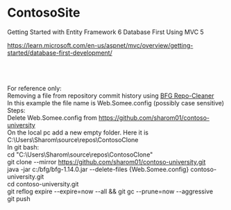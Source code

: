 # ContosoSite

Getting Started with Entity Framework 6 Database First Using MVC 5

https://learn.microsoft.com/en-us/aspnet/mvc/overview/getting-started/database-first-development/

<br><br><br>For reference only:
<br>Removing a file from repository commit history using <a href="https://rtyley.github.io/bfg-repo-cleaner">BFG Repo-Cleaner</a> 
<br>In this example the file name is Web.Somee.config (possibly case sensitive)
<br>Steps:
<br>Delete Web.Somee.config from https://github.com/sharom01/contoso-university
<br>On the local pc add a new empty folder. Here it is C:\Users\Sharom\source\repos\ContosoClone
<br>In git bash:
<br>cd "C:\Users\Sharom\source\repos\ContosoClone"
<br>git clone --mirror https://github.com/sharom01/contoso-university.git
<br>java -jar c:/bfg/bfg-1.14.0.jar --delete-files {Web.Somee.config}  contoso-university.git
<br>cd contoso-university.git
<br>git reflog expire --expire=now --all && git gc --prune=now --aggressive
<br>git push
